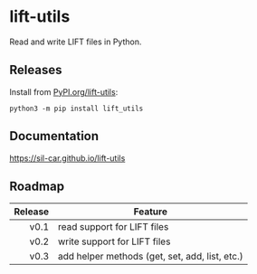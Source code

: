# lift-utils
Read and write LIFT files in Python.

## Releases

Install from [PyPI.org/lift-utils](https://pypi.org/project/lift-utils/):
```shell
python3 -m pip install lift_utils
```

## Documentation

https://sil-car.github.io/lift-utils

## Roadmap

| Release | Feature |
| --: | --- |
| v0.1 | read support for LIFT files |
| v0.2 | write support for LIFT files |
| v0.3 | add helper methods (get, set, add, list, etc.) |

